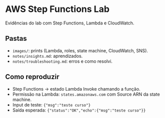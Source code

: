# AWS Step Functions Lab

Evidências do lab com Step Functions, Lambda e CloudWatch.

## Pastas
- `images/`: prints (Lambda, roles, state machine, CloudWatch, SNS).
- `notes/insights.md`: aprendizados.
- `notes/troubleshooting.md`: erros e como resolvi.

## Como reproduzir
- Step Functions → estado Lambda Invoke chamando a função.
- Permissão na Lambda: `states.amazonaws.com` com Source ARN da state machine.
- Input de teste: `{"msg":"teste curso"}`
- Saída esperada: `{"status":"OK","echo":{"msg":"teste curso"}}`
